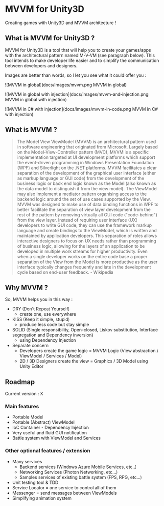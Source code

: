 MVVM for Unity3D
================

Creating games with Unity3D and MVVM architecture !

## What is MVVM for Unity3D ?

MVVM for Unity3D is a tool that will help you to create your games/apps with the architectural pattern named M-V-VM (see paragraph below).
This tool intends to make developer life easier and to simplify the communication between developers and designers.

Images are better than words, so I let you see what it could offer you :

![MVVM in global](docs/images/mvvm.png MVVM in global)

![MVVM in global with injection](docs/images/mvvm-and-injection.png MVVM in global with injection)

![MVVM in C# with injection](docs/images/mvvm-in-code.png MVVM in C# with injection)

## What is MVVM ?

> The Model View ViewModel (MVVM) is an architectural pattern used in software engineering that originated from Microsoft. Largely based on the Model-View-Controller pattern (MVC), MVVM is a specific implementation targeted at UI development platforms which support the event-driven programming in Windows Presentation Foundation (WPF) and Silverlight on the .NET platforms. MVVM facilitates a clear separation of the development of the graphical user interface (either as markup language or GUI code) from the development of the business logic or back end logic known as the Model (also known as the data model to distinguish it from the view model). The ViewModel may also implement a mediator pattern organising access to the backend logic around the set of use cases supported by the View. MVVM was designed to make use of data binding functions in WPF to better facilitate the separation of view layer development from the rest of the pattern by removing virtually all GUI code ("code-behind") from the view layer. Instead of requiring user interface (UX) developers to write GUI code, they can use the framework markup language and create bindings to the ViewModel, which is written and maintained by application developers. This separation of roles allows interactive designers to focus on UX needs rather than programming of business logic, allowing for the layers of an application to be developed in multiple work streams for higher productivity. Even when a single developer works on the entire code base a proper separation of the View from the Model is more productive as the user interface typically changes frequently and late in the development cycle based on end-user feedback. - Wikipedia

## Why MVVM ?

So, MVVM helps you in this way :

* DRY (Don't Repeat Yourself)
    * create one, use everywhere
* KISS (Keep it simple, stupid)
    * produce less code but stay simple
* SOLID (Single responsibility, Open-closed, Liskov substitution, Interface segregation and Dependency inversion)
    * using Dependency Injection
* Separate concern
    * Developers create the game logic = MVVM Logic (View abstraction / ViewModel / Services / Model)
    * 2D / 3D Designers create the view = Graphics / 3D Model using Unity Editor

## Roadmap

Current version : X

### Main features

* Portable Model
* Portable (Abstract) ViewModel
* IoC Container - Dependency Injection
* Very useful and fluid GUI notification
* Battle system with ViewModel and Services

### Other optional features / extension

* Many services
    * Backend services (Windows Azure Mobile Services, etc..)
    * Networking Services (Photon Networking, etc...)
    * Samples services of existing battle system (FPS, RPG, etc...)
* Unit testing tool & TDD
* Service Locator = one service to control all of them
* Messenger = send messages between ViewModels
* Simplifying animation system